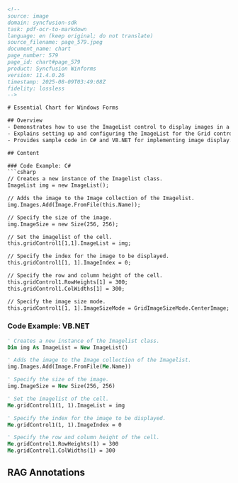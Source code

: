 ```html
<!-- 
source: image
domain: syncfusion-sdk
task: pdf-ocr-to-markdown
language: en (keep original; do not translate)
source_filename: page_579.jpeg
document_name: chart
page_number: 579
page_id: chart#page_579
product: Syncfusion Winforms
version: 11.4.0.26
timestamp: 2025-08-09T03:49:08Z
fidelity: lossless
-->

# Essential Chart for Windows Forms

## Overview
- Demonstrates how to use the ImageList control to display images in a Grid control.
- Explains setting up and configuring the ImageList for the Grid control.
- Provides sample code in C# and VB.NET for implementing image display.

## Content

### Code Example: C#
```csharp
// Creates a new instance of the Imagelist class.
ImageList img = new ImageList();

// Adds the image to the Image collection of the Imagelist.
img.Images.Add(Image.FromFile(this.Name));

// Specify the size of the image.
img.ImageSize = new Size(256, 256);

// Set the imagelist of the cell.
this.gridControl1[1,1].ImageList = img;

// Specify the index for the image to be displayed.
this.gridControl1[1, 1].ImageIndex = 0;

// Specify the row and column height of the cell.
this.gridControl1.RowHeights[1] = 300;
this.gridControl1.ColWidths[1] = 300;

// Specify the image size mode.
this.gridControl1[1, 1].ImageSizeMode = GridImageSizeMode.CenterImage;
```

### Code Example: VB.NET
```vb
' Creates a new instance of the Imagelist class.
Dim img As ImageList = New ImageList()

' Adds the image to the Image collection of the Imagelist.
img.Images.Add(Image.FromFile(Me.Name))

' Specify the size of the image.
img.ImageSize = New Size(256, 256)

' Set the imagelist of the cell.
Me.gridControl1(1, 1).ImageList = img

' Specify the index for the image to be displayed.
Me.gridControl1(1, 1).ImageIndex = 0

' Specify the row and column height of the cell.
Me.gridControl1.RowHeights(1) = 300
Me.gridControl1.ColWidths(1) = 300
```

## RAG Annotations

<!-- tags: [Syncfusion Winforms, GridControl, ImageList, C#, VB.NET] keywords: [ImageList, GridControl, ImageMode, CellProperties, CodeExample, Chart Documentation] -->
```